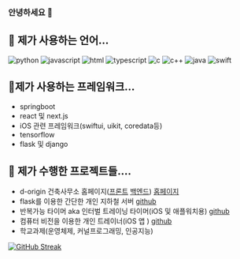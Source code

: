 ### 안녕하세요 👋

## 🌱 제가 사용하는 언어...
![python](https://img.shields.io/badge/Python-3776AB?style=for-the-badge&logo=python&logoColor=white)
![javascript](https://img.shields.io/badge/JavaScript-F7DF1E?style=for-the-badge&logo=JavaScript&logoColor=white)
![html](https://img.shields.io/badge/HTML-239120?style=for-the-badge&logo=html5&logoColor=white)
![typescript](https://img.shields.io/badge/TypeScript-007ACC?style=for-the-badge&logo=typescript&logoColor=white)
![c](https://img.shields.io/badge/C-00599C?style=for-the-badge&logo=c&logoColor=white)
![c++](https://img.shields.io/badge/C%2B%2B-00599C?style=for-the-badge&logo=c%2B%2B&logoColor=white)
![java](https://img.shields.io/badge/Java-ED8B00?style=for-the-badge&logo=openjdk&logoColor=white)
![swift](https://img.shields.io/badge/Swift-FA7343?style=for-the-badge&logo=swift&logoColor=white)

## 👯제가 사용하는 프레임워크...

- springboot
- react 및 next.js
- iOS 관련 프레임워크(swiftui, uikit, coredata등)
- tensorflow
- flask 및 django

## 🔭 제가 수행한 프로젝트들....
- d-origin 건축사무소 홈페이지([프론트](https://github.com/wnsdud1302/d-origin-client.git) [백엔드](https://github.com/wnsdud1302/d-origin-server.git)) [홈페이지](https://d-origin.kr)
- flask를 이용한 간단한 개인 지하철 서버 [github](https://github.com/wnsdud1302/transit-server.git)
- 반복가능 타이머 aka 인터벌 트레이닝 타이머(iOS 및 애플워치용) [github](https://github.com/wnsdud1302/HITTimer.git)
- 컴퓨터 비전을 이용한 개인 트레이너(iOS 앱 ) [github](https://github.com/wnsdud1302/graduateProject.git)
- 학교과제(운영체제, 커널프로그래밍, 인공지능)


[![GitHub Streak](https://streak-stats.demolab.com?user=wnsdud1302)](https://git.io/streak-stats)
<!--
**wnsdud1302/wnsdud1302** is a ✨ _special_ ✨ repository because its `README.md` (this file) appears on your GitHub profile.

Here are some ideas to get you started:

##🔭 
- 🌱 I’m currently learning ...
- 👯 I’m looking to collaborate on ...
- 🤔 I’m looking for help with ...
- 💬 Ask me about ...
- 📫 How to reach me: ...
- 😄 Pronouns: ...
- ⚡ Fun fact: ...
-->
